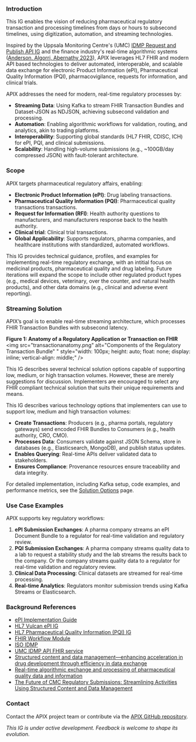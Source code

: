 ### Introduction

This IG enables the vision of reducing pharmaceutical regulatory transaction and processing timelines from days or hours to subsecond timelines, using digitization, automation, and streaming technologies.

Inspired by the Uppsala Monitoring Centre's (UMC) [IDMP Request and Publish API IG](https://build.fhir.org/ig/Uppsala-Monitoring-Centre/WHO-UMC-IDMP-Service/index.html) and the finance industry's real-time algorithmic systems ([Anderson, Algorri, Abernathy 2023](https://pubmed.ncbi.nlm.nih.gov/37619807/)), APIX leverages HL7 FHIR and modern API based technologies to deliver automated, interoperable, and scalable data exchange for electronic Product Information (ePI), Pharmaceutical Quality Information (PQI), pharmacovigilance, requests for information, and clinical trials.

APIX addresses the need for modern, real-time regulatory processes by:
- **Streaming Data**: Using Kafka to stream FHIR Transaction Bundles and Dataset-JSON as NDJSON, achieving subsecond validation and processing.
- **Automation**: Enabling algorithmic workflows for validation, routing, and analytics, akin to trading platforms.
- **Interoperability**: Supporting global standards (HL7 FHIR, CDISC, ICH) for ePI, PQI, and clinical submissions.
- **Scalability**: Handling high-volume submissions (e.g., ~100GB/day compressed JSON) with fault-tolerant architecture.

### Scope

APIX targets pharmaceutical regulatory affairs, enabling:
- **Electronic Product Information (ePI)**: Drug labeling transactions.
- **Pharmaceutical Quality Information (PQI)**: Pharmaceutical quality transactions transactions.
- **Request for Information (RFI)**: Health authority questions to manufacturers, and manufacturers response back to the health authority.
- **Clinical trial**: Clinical trial transactions.
- **Global Applicability**: Supports regulators, pharma companies, and healthcare institutions with standardized, automated workflows.

This IG provides technical guidance, profiles, and examples for implementing real-time regulatory exchange, with an intitial focus on medicinal products, pharmaceutical quality and drug labeling. Future iterations will expand the scope to include other regulated product types (e.g., medical devices, veterinary, over the counter, and natural health products), and other data domains (e.g., clinical and adverse event reporting).

### Streaming Solution

APIX’s goal is to enable real-time streaming architecture, which processes FHIR Transaction Bundles with subsecond latency. 

**Figure 1: Anatomy of a Regulatory Application or Transaction on FHIR**
<img src="transactionanatomy.png" alt="Components of the Regulatory Transaction Bundle" " style="width: 100px; height: auto; float: none; display: inline; vertical-align: middle;" />

This IG describes several technical solution options capable of supporting low, medium, or high transaction volumes. However, these are merely suggestions for discussion. Implementers are encouraged to select any FHIR compliant technical solution that suits their unique requirements and means. 

This IG describes various technology options that implementers can use to support low, medium and high transaction volumes:
- **Create Transactions**: Producers (e.g., pharma portals, regulatory gateways) send encoded FHIR Bundles to Consumers (e.g., health authority, CRO, CMO).
- **Processes Data**: Consumers validate against JSON Schema, store in databases (e.g., Elasticsearch, MongoDB), and publish status updates.
- **Enables Querying**: Real-time APIs deliver validated data to stakeholders.
- **Ensures Compliance**: Provenance resources ensure traceability and data integrity.

For detailed implementation, including Kafka setup, code examples, and performance metrics, see the [Solution Options](streaming.html) page.

### Use Case Examples

APIX supports key regulatory workflows:
1. **ePI Submission Exchanges**: A pharma company streams an ePI Document Bundle to a regulator for real-time validation and regulatory review.
2. **PQI Submission Exchanges**: A pharma company streams quality data to a lab to request a stability study and the lab streams the results back to the company. Or the company streams quality data to a regulator for real-time  validation and regulatory review.
3. **Clinical Data Processing**: Clinical datasets are streamed for real-time processing.
4. **Real-time Analytics**: Regulators monitor submission trends using Kafka Streams or Elasticsearch.

### Background References

- [ePI Implementation Guide](https://build.fhir.org/ig/HL7/emedicinal-product-info/)
- [HL7 Vulcan ePI IG](http://build.fhir.org/ig/HL7/emedicinal-product-info/)
- [HL7 Pharmaceutical Quality Information (PQI) IG](https://build.fhir.org/ig/HL7/uv-dx-pq/)
- [FHIR Workflow Module](https://build.fhir.org/workflow-module.html)
- [ISO IDMP](https://www.iso.org/news/ref2234.html)
- [UMC IDMP API FHIR service](https://build.fhir.org/ig/Uppsala-Monitoring-Centre/WHO-UMC-IDMP-Service/index.html)
- [Structured content and data management—enhancing acceleration in drug development through efficiency in data exchange](https://pmc.ncbi.nlm.nih.gov/articles/PMC10164450/)
- [Real-time algorithmic exchange and processing of pharmaceutical quality data and information](https://www.sciencedirect.com/science/article/pii/S0378517323007627)
- [The Future of CMC Regulatory Submissions: Streamlining Activities Using Structured Content and Data Management](https://www.sciencedirect.com/science/article/pii/S0022354921005323)


### Contact

Contact the APIX project team or contribute via the [APIX GitHub repository](https://github.com/cander2/recon-ig).

*This IG is under active development. Feedback is welcome to shape its evolution.*
